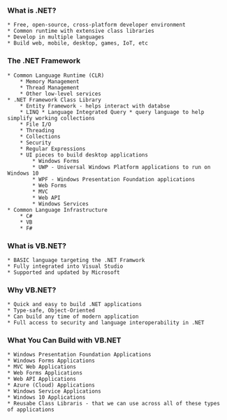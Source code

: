 ### What is .NET?
    * Free, open-source, cross-platform developer environment
    * Common runtime with extensive class libraries
    * Develop in multiple languages
    * Build web, mobile, desktop, games, IoT, etc

### The .NET Framework
    * Common Language Runtime (CLR)
        * Memory Management
        * Thread Management
        * Other low-level services
    * .NET Framework Class Library
        * Entity Framework - helps interact with databse
        * LINQ * Language Integrated Query * query language to help simplify working collections
        * File I/O
        * Threading
        * Collections
        * Security
        * Regular Expressions
        * UI pieces to build desktop applications
            * Windows Forms
            * UWP - Universal Windows Platform applications to run on Windows 10
            * WPF - Windows Presentation Foundation applications 
            * Web Forms
            * MVC
            * Web API
            * Windows Services
    * Common Language Infrastructure
        * C#
        * VB
        * F#

### What is VB.NET?
    * BASIC language targeting the .NET Framwork
    * Fully integrated into Visual Studio
    * Supported and updated by Microsoft

### Why VB.NET?
    * Quick and easy to build .NET applications
    * Type-safe, Object-Oriented
    * Can build any time of modern application
    * Full access to security and language interoperability in .NET

### What You Can Build with VB.NET
    * Windows Presentation Foundation Applications
    * Windows Forms Applications
    * MVC Web Applications
    * Web Forms Applications
    * Web API Applications
    * Azure (Cloud) Applications
    * Windows Service Applications
    * Windows 10 Applications
    * Reusabe Class Libraris - that we can use across all of these types of applications

